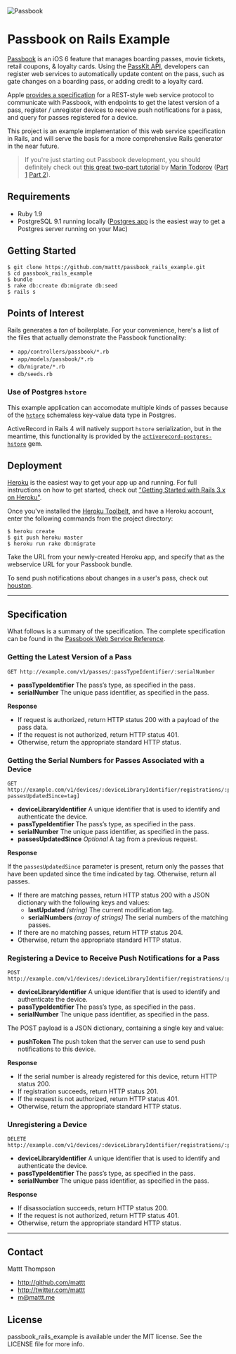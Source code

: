 ![Passbook](http://cl.ly/JPjc/title_passbook.png)

# Passbook on Rails Example

[Passbook](http://www.apple.com/ios/whats-new/#passbook) is an iOS 6 feature that manages boarding passes, movie tickets, retail coupons, & loyalty cards. Using the [PassKit API](https://developer.apple.com/library/prerelease/ios/#documentation/UserExperience/Reference/PassKit_Framework/_index.html), developers can register web services to automatically update content on the pass, such as gate changes on a boarding pass, or adding credit to a loyalty card.

Apple [provides a specification](https://developer.apple.com/library/prerelease/ios/#documentation/PassKit/Reference/PassKit_WebService/WebService.html) for a REST-style web service protocol to communicate with Passbook, with endpoints to get the latest version of a pass, register / unregister devices to receive push notifications for a pass, and query for passes registered for a device.

This project is an example implementation of this web service specification in Rails, and will serve the basis for a more comprehensive Rails generator in the near future.

> If you're just starting out Passbook development, you should definitely check out [this great two-part tutorial](http://www.raywenderlich.com/20734/beginning-passbook-part-1) by [Marin Todorov](http://www.raywenderlich.com/about#marintodorov) ([Part 1](http://www.raywenderlich.com/20734/beginning-passbook-part-1) [Part 2](http://www.raywenderlich.com/20785/beginning-passbook-in-ios-6-part-22)).

## Requirements

- Ruby 1.9
- PostgreSQL 9.1 running locally ([Postgres.app](http://postgresapp.com) is the easiest way to get a Postgres server running on your Mac)

## Getting Started

```
$ git clone https://github.com/mattt/passbook_rails_example.git
$ cd passbook_rails_example
$ bundle
$ rake db:create db:migrate db:seed
$ rails s
```

## Points of Interest

Rails generates a _ton_ of boilerplate. For your convenience, here's a list of the files that actually demonstrate the Passbook functionality:

- `app/controllers/passbook/*.rb` 
- `app/models/passbook/*.rb`
- `db/migrate/*.rb`
- `db/seeds.rb`

### Use of Postgres `hstore`

This example application can accomodate multiple kinds of passes because of the [`hstore`](http://www.postgresql.org/docs/9.1/static/hstore.html) schemaless key-value data type in Postgres.

ActiveRecord in Rails 4 will natively support `hstore` serialization, but in the meantime, this functionality is provided by the [`activerecord-postgres-hstore`](https://github.com/softa/activerecord-postgres-hstore) gem. 

## Deployment

[Heroku](http://www.heroku.com) is the easiest way to get your app up and running. For full instructions on how to get started, check out ["Getting Started with Rails 3.x on Heroku"](https://devcenter.heroku.com/articles/rails3).

Once you've installed the [Heroku Toolbelt](https://toolbelt.heroku.com), and have a Heroku account, enter the following commands from the project directory:

```
$ heroku create
$ git push heroku master
$ heroku run rake db:migrate
```

Take the URL from your newly-created Heroku app, and specify that as the webservice URL for your Passbook bundle.

To send push notifications about changes in a user's pass, check out [houston](https://github.com/mattt/houston).

---

## Specification

What follows is a summary of the specification. The complete specification can be found in the [Passbook Web Service Reference](https://developer.apple.com/library/prerelease/ios/#documentation/PassKit/Reference/PassKit_WebService/WebService.html).

### Getting the Latest Version of a Pass

```
GET http://example.com/v1/passes/:passTypeIdentifier/:serialNumber
```

- **passTypeIdentifier** The pass’s type, as specified in the pass.
- **serialNumber** The unique pass identifier, as specified in the pass.

**Response**

- If request is authorized, return HTTP status 200 with a payload of the pass data.
- If the request is not authorized, return HTTP status 401.
- Otherwise, return the appropriate standard HTTP status.

### Getting the Serial Numbers for Passes Associated with a Device

```
GET http://example.com/v1/devices/:deviceLibraryIdentifier/registrations/:passTypeIdentifier[?passesUpdatedSince=tag]
```

- **deviceLibraryIdentifier** A unique identifier that is used to identify and authenticate the device.
- **passTypeIdentifier** The pass’s type, as specified in the pass.
- **serialNumber** The unique pass identifier, as specified in the pass.
- **passesUpdatedSince** _Optional_ A tag from a previous request. 

**Response**

If the `passesUpdatedSince` parameter is present, return only the passes that have been updated since the time indicated by tag. Otherwise, return all passes.

- If there are matching passes, return HTTP status 200 with a JSON dictionary with the following keys and values:
    - **lastUpdated** _(string)_ The current modification tag.
    - **serialNumbers** _(array of strings)_ The serial numbers of the matching passes.
- If there are no matching passes, return HTTP status 204.
- Otherwise, return the appropriate standard HTTP status.

### Registering a Device to Receive Push Notifications for a Pass

```
POST http://example.com/v1/devices/:deviceLibraryIdentifier/registrations/:passTypeIdentifier/:serialNumber
```

- **deviceLibraryIdentifier** A unique identifier that is used to identify and authenticate the device.
- **passTypeIdentifier** The pass’s type, as specified in the pass.
- **serialNumber** The unique pass identifier, as specified in the pass.

The POST payload is a JSON dictionary, containing a single key and value:

- **pushToken** The push token that the server can use to send push notifications to this device.

**Response**

- If the serial number is already registered for this device, return HTTP status 200.
- If registration succeeds, return HTTP status 201.
- If the request is not authorized, return HTTP status 401.
- Otherwise, return the appropriate standard HTTP status.

### Unregistering a Device

```
DELETE http://example.com/v1/devices/:deviceLibraryIdentifier/registrations/:passTypeIdentifier/:serialNumber
```

- **deviceLibraryIdentifier** A unique identifier that is used to identify and authenticate the device.
- **passTypeIdentifier** The pass’s type, as specified in the pass.
- **serialNumber** The unique pass identifier, as specified in the pass.

**Response**

- If disassociation succeeds, return HTTP status 200.
- If the request is not authorized, return HTTP status 401.
- Otherwise, return the appropriate standard HTTP status.

---

## Contact

Mattt Thompson

- http://github.com/mattt
- http://twitter.com/mattt
- m@mattt.me

## License

passbook_rails_example is available under the MIT license. See the LICENSE file for more info.

